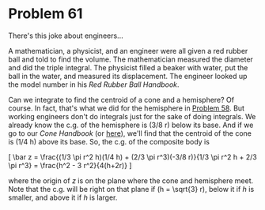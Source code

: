 # Problem 61 #

There's this joke about engineers...

A mathematician, a physicist, and an engineer were all given a red rubber ball and told to find the volume. The mathematician measured the diameter and did the triple integral. The physicist filled a beaker with water, put the ball in the water, and measured its displacement. The engineer looked up the model number in his *Red Rubber Ball Handbook*.

Can we integrate to find the centroid of a cone and a hemisphere? Of course. In fact, that's what we did for the hemisphere in [Problem 58][1]. But working engineers don't do integrals just for the sake of doing integrals. We already know the c.g. of the hemisphere is \(3/8 r\) below its base. And if we go to our *Cone Handbook* (or [here][2]), we'll find that the centroid of the cone is \(1/4 h\) above its base. So, the c.g. of the composite body is

\[ \bar z = \frac{(1/3 \pi r^2 h)(1/4 h) + (2/3 \pi r^3)(-3/8 r)}{1/3 \pi r^2 h + 2/3 \pi r^3} = \frac{h^2 - 3 r^2}{4(h+2r)} \]

where the origin of *z* is on the plane where the cone and hemisphere meet. Note that the c.g. will be right on that plane if \(h = \sqrt{3} r\), below it if *h* is smaller, and above it if *h* is larger.


[1]: problem058.html
[2]: http://mathworld.wolfram.com/Cone.html

